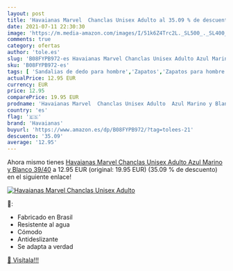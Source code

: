 ```yaml
---
layout: post
title: 'Havaianas Marvel  Chanclas Unisex Adulto al 35.09 % de descuento'
date: 2021-07-11 22:30:30
image: 'https://m.media-amazon.com/images/I/51k6Z4Trc2L._SL500_._SL400_.jpg'
comments: true
category: ofertas
author: 'tole.es'
slug: 'B08FYPB972-es Havaianas Marvel Chanclas Unisex Adulto Azul Marino y...'
sku: 'B08FYPB972-es'
tags: [ 'Sandalias de dedo para hombre','Zapatos','Zapatos para hombre','Zapatos y complementos','chanclas','havaianas', ]
actualPrice: 12.95 EUR
currency: EUR
price: 12.95
comparePrice: 19.95 EUR
prodname: 'Havaianas Marvel  Chanclas Unisex Adulto  Azul Marino y Blanco  39/40'
country: 'es'
flag: '🇪🇸'
brand: 'Havaianas'
buyurl: 'https://www.amazon.es/dp/B08FYPB972/?tag=tolees-21'
descuento: '35.09'
average: '12.95'
---
```


Ahora mismo tienes [Havaianas Marvel  Chanclas Unisex Adulto  Azul Marino y Blanco  39/40](https://www.amazon.es/dp/B08FYPB972/?tag=tolees-21) a 12.95 EUR (original: 19.95 EUR) (35.09 %  de descuento) en el siguiente enlace!

[![Havaianas Marvel  Chanclas Unisex Adulto](https://m.media-amazon.com/images/I/51k6Z4Trc2L._SL500_._SL400_.jpg)](https://www.amazon.es/dp/B08FYPB972/?tag=tolees-21)

🔎:

- Fabricado en Brasil
- Resistente al agua
- Cómodo
- Antideslizante
- Se adapta a verdad

[🛒 Visítala!!!](https://www.amazon.es/dp/B08FYPB972/?tag=tolees-21)
